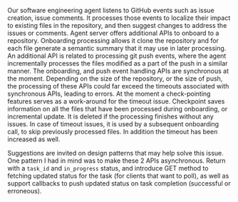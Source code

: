 Our software engineering agent listens to GitHub events such as issue creation, issue comments. It processes those events to localize their impact to existing files in the repository, and then suggest changes to address the issues or comments. Agent server offers additional APIs to onboard to a repository. Onboarding processing allows it clone the repository and for each file generate a semantic summary that it may use in later processing. An additional API is related to processing git push events, where the agent incrementally processes the files modified as a part of the push in a similar manner. The onboarding, and push event handling APIs are synchronous at the moment. Depending on the size of the repository, or the size of push, the processing of these APIs could far exceed the timeouts associated with synchronous APIs, leading to errors. At the moment a check-pointing features serves as a work-around for the timeout issue. Checkpoint saves information on all the files that have been processed during onboarding, or incremental update. It is deleted if the processing finishes without any issues. In case of timeout issues, it is used by a subsequent onboarding call, to skip previously processed files. In addition the timeout has been increased as well.

Suggestions are invited on design patterns that may help solve this issue. One pattern I had in mind was to make these 2 APIs asynchronous. Return with a `task_id` and `in_progress` status, and introduce GET method to fetching updated status for the task (for clients that want to poll), as well as support callbacks to push updated status on task completion (successful or erroneous).